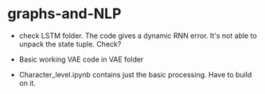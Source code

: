 # graphs-and-NLP

- check LSTM folder. The code gives a dynamic RNN error. It's not able to unpack the state tuple. Check?

- Basic working VAE code in VAE folder 

- Character_level.ipynb contains just the basic processing. Have to build on it.  